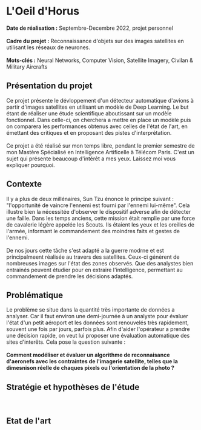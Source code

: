 # L'Oeil d'Horus

**Date de réalisation :** Septembre-Decembre 2022, projet personnel
<br> <br>
**Cadre du projet :** Reconnaissance d'objets sur des images satellites en utilisant les réseaux de neurones.
<br> <br>
**Mots-clés :** Neural Networks, Computer Vision, Satellite Imagery, Civilan & Military Aircrafts
<br>
## Présentation du projet
Ce projet présente le dévloppement d'un détecteur automatique d'avions à partir d'images satellites en utilisant un modèle de Deep Learning.
Le but étant de réaliser une étude scientifique aboutissant sur un modèle fonctionnel.
Dans celle-ci, on cherchera a mettre en place un modèle puis on comparera les performances obtenus avec celles de l'état de l'art, en émettant des critiques et en proposant des pistes d'interprétation.
<br><br>
Ce projet a été réalisé sur mon temps libre, pendant le premier semestre de mon Mastère Spécialisé en Intelligence Artificelle à Télécom Paris.
C'est un sujet qui présente beaucoup d'intérêt a mes yeux. Laissez moi vous expliquer pourquoi. 
<br>
## Contexte
Il y a plus de deux millénaires, Sun Tzu énonce le principe suivant : "l'opportunité de vaincre l'ennemi est fourni par l'ennemi lui-même".
Cela illustre bien la nécessitée d'observer le dispositif adverse afin de détecter une faille.
Dans les temps anciens, cette mission était remplie par une force de cavalerie légère appelée les Scouts.
Ils étaient les yeux et les oreilles de l'armée, informant le commandement des moindres faits et gestes de l'ennemi. <br>
<br>
De nos jours cette tâche s'est adapté a la guerre modrne et est principalmeent réalisée au travers des satellites.
Ceux-ci génèrent de nombreuses images sur l'état des zones observés. Que des analystes bien entrainés peuvent étudier pour en extraire l'intelligence, permettant au commandement de prendre les décisions adaptés.
<br>
## Problématique
Le problème se situe dans la quantité très importante de données a analyser. Car il faut environ une demi-journée à un analyste pour évaluer l'état d'un petit aéroport et les données sont renouvelés très rapidement, souvent une fois par jours, parfois plus.
Afin d'aider l'opérateur a prendre une décision rapide, on veut lui proposer une évaluation automatique des sites d'interêts.
Cela pose la question suivante : 
<br> <br>
**Comment modéliser et évaluer un algorithme de reconnaisance d'aeronefs avec les contraintes de l'imagerie satellite, telles que la dimesnison réelle de chaques pixels ou l'orientation de la photo ?**
<br>
## Stratégie et hypothèses de l'étude
<br>

## Etat de l'art 




